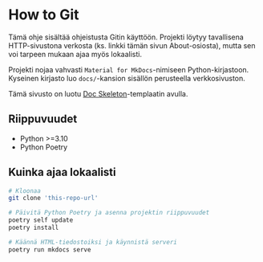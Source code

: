# How to Git

Tämä ohje sisältää ohjeistusta Gitin käyttöön. Projekti löytyy tavallisena HTTP-sivustona verkosta (ks. linkki tämän sivun About-osiosta), mutta sen voi tarpeen mukaan ajaa myös lokaalisti.

Projekti nojaa vahvasti `Material for MkDocs`-nimiseen Python-kirjastoon. Kyseinen kirjasto luo `docs/`-kansion sisällön perusteella verkkosivuston.

Tämä sivusto on luotu [Doc Skeleton](https://github.com/sourander/doc-skeleton)-templaatin avulla.

## Riippuvuudet
* Python >=3.10
* Python Poetry

## Kuinka ajaa lokaalisti

```bash
# Kloonaa
git clone 'this-repo-url'

# Päivitä Python Poetry ja asenna projektin riippuvuudet
poetry self update
poetry install

# Käännä HTML-tiedostoiksi ja käynnistä serveri
poetry run mkdocs serve
```